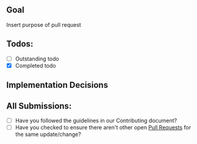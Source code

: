 ## Goal

Insert purpose of pull request

## Todos:
- [ ] Outstanding todo
- [x] Completed todo

## Implementation Decisions


## All Submissions:

- [ ] Have you followed the guidelines in our Contributing document?
- [ ] Have you checked to ensure there aren't other open [Pull Requests](../pulls) for the same update/change?
